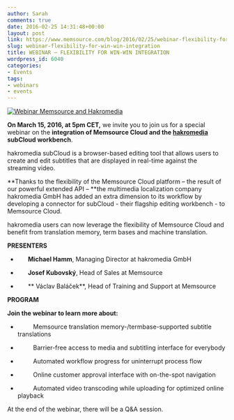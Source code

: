 ```yaml
---
author: Sarah
comments: true
date: 2016-02-25 14:31:48+00:00
layout: post
link: https://www.memsource.com/blog/2016/02/25/webinar-flexibility-for-win-win-integration/
slug: webinar-flexibility-for-win-win-integration
title: WEBINAR – FLEXIBILITY FOR WIN-WIN INTEGRATION
wordpress_id: 6040
categories:
- Events
tags:
- webinars
- events
---
```


[![Webinar Memsource and Hakromedia](/wp-content/uploads/2016/02/Webinar-Memsource-and-Hakromedia-1024x512.png)](/wp-content/uploads/2016/02/Webinar-Memsource-and-Hakromedia.png)



**On March 15, 2016, at 5pm CET,** we invite you to join us for a special webinar on the **integration of Memsource Cloud and the [hakromedia](http://www.hakromedia.com/) subCloud workbench**.




<!-- more -->


hakromedia subCloud is a browser-based editing tool that allows users to create and edit subtitles that are displayed in real-time against the streaming video.

**Thanks to the flexibility of the Memsource Cloud platform – the result of our powerful extended API – **the multimedia localization company hakromedia GmbH has added an extra dimension to its workflow by developing a connector for subCloud - their flagship editing workbench - to Memsource Cloud.

hakromedia users can now leverage the flexibility of Memsource Cloud and benefit from translation memory, term bases and machine translation.

**PRESENTERS**

-       **Michael Hamm**, Managing Director at hakromedia GmbH

-       **Josef Kubovský**, Head of Sales at Memsource

-       ** Václav Baláček**, Head of Training and Support at Memsource

**PROGRAM**

**Join the webinar to learn more about:**

-          Memsource translation memory-/termbase-supported subtitle translations

-          Barrier-free access to media and subtitling interface for everybody

-          Automated workflow progress for uninterrupt process flow

-          Online customer approval interface with on-the-spot navigation

-          Automated video transcoding while uploading for optimized online playback

At the end of the webinar, there will be a Q&A session.
